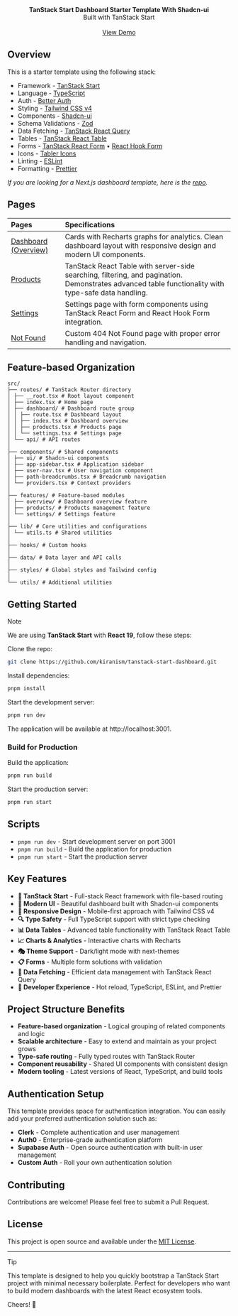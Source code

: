 <picture>
  <source media="(prefers-color-scheme: dark)" srcset="https://user-images.githubusercontent.com/9113740/201498864-2a900c64-d88f-4ed4-b5cf-770bcb57e1f5.png">
  <source media="(prefers-color-scheme: light)" srcset="https://user-images.githubusercontent.com/9113740/201498152-b171abb8-9225-487a-821c-6ff49ee48579.png">
</picture>

<div align="center"><strong>TanStack Start Dashboard Starter Template With Shadcn-ui</strong></div>
<div align="center">Built with TanStack Start</div>
<br />
<div align="center">
<a href="https://dub.sh/tanstack-start-dashboard">View Demo</a>
<span>
</div>

## Overview

This is a starter template using the following stack:

- Framework - [TanStack Start](https://tanstack.com/start)
- Language - [TypeScript](https://www.typescriptlang.org)
- Auth - [Better Auth](https://www.better-auth.com/)
- Styling - [Tailwind CSS v4](https://tailwindcss.com)
- Components - [Shadcn-ui](https://ui.shadcn.com)
- Schema Validations - [Zod](https://zod.dev)
- Data Fetching - [TanStack React Query](https://tanstack.com/query/latest)
- Tables - [TanStack React Table](https://tanstack.com/table/latest)
- Forms - [TanStack React Form](https://tanstack.com/form/latest) • [React Hook Form](https://react-hook-form.com)
- Icons - [Tabler Icons](https://tabler.io/icons)
- Linting - [ESLint](https://eslint.org)
- Formatting - [Prettier](https://prettier.io)

_If you are looking for a Next.js dashboard template, here is the [repo](https://git.new/shadcn-dashboard)._

## Pages

| Pages                                                                           | Specifications                                                                                                                                      |
| :------------------------------------------------------------------------------ | :-------------------------------------------------------------------------------------------------------------------------------------------------- |
| [Dashboard (Overview)](https://tanstack-start-dashboard.kiranism.dev/dashboard) | Cards with Recharts graphs for analytics. Clean dashboard layout with responsive design and modern UI components.                                   |
| [Products](https://tanstack-start-dashboard.kiranism.dev/dashboard/products)    | TanStack React Table with server-side searching, filtering, and pagination. Demonstrates advanced table functionality with type-safe data handling. |
| [Settings](https://tanstack-start-dashboard.kiranism.dev/dashboard/settings)    | Settings page with form components using TanStack React Form and React Hook Form integration.                                                       |
| [Not Found](https://tanstack-start-dashboard.kiranism.dev/404)                  | Custom 404 Not Found page with proper error handling and navigation.                                                                                |

## Feature-based Organization

```plaintext
src/
├── routes/ # TanStack Router directory
│ ├── __root.tsx # Root layout component
│ ├── index.tsx # Home page
│ ├── dashboard/ # Dashboard route group
│ │ ├── route.tsx # Dashboard layout
│ │ ├── index.tsx # Dashboard overview
│ │ ├── products.tsx # Products page
│ │ └── settings.tsx # Settings page
│ └── api/ # API routes
│
├── components/ # Shared components
│ ├── ui/ # Shadcn-ui components
│ ├── app-sidebar.tsx # Application sidebar
│ ├── user-nav.tsx # User navigation component
│ ├── path-breadcrumbs.tsx # Breadcrumb navigation
│ └── providers.tsx # Context providers
│
├── features/ # Feature-based modules
│ ├── overview/ # Dashboard overview feature
│ ├── products/ # Products management feature
│ └── settings/ # Settings feature
│
├── lib/ # Core utilities and configurations
│ └── utils.ts # Shared utilities
│
├── hooks/ # Custom hooks
│
├── data/ # Data layer and API calls
│
├── styles/ # Global styles and Tailwind config
│
└── utils/ # Additional utilities
```

## Getting Started

> [!NOTE]  
> We are using **TanStack Start** with **React 19**, follow these steps:

Clone the repo:

```bash
git clone https://github.com/kiranism/tanstack-start-dashboard.git
```

Install dependencies:

```bash
pnpm install
```

Start the development server:

```bash
pnpm run dev
```

The application will be available at http://localhost:3001.

### Build for Production

Build the application:

```bash
pnpm run build
```

Start the production server:

```bash
pnpm run start
```

## Scripts

- `pnpm run dev` - Start development server on port 3001
- `pnpm run build` - Build the application for production
- `pnpm run start` - Start the production server

## Key Features

- **🚀 TanStack Start** - Full-stack React framework with file-based routing
- **🎨 Modern UI** - Beautiful dashboard built with Shadcn-ui components
- **📱 Responsive Design** - Mobile-first approach with Tailwind CSS v4
- **🔍 Type Safety** - Full TypeScript support with strict type checking
- **📊 Data Tables** - Advanced table functionality with TanStack React Table
- **📈 Charts & Analytics** - Interactive charts with Recharts
- **🎭 Theme Support** - Dark/light mode with next-themes
- **📋 Forms** - Multiple form solutions with validation
- **🔄 Data Fetching** - Efficient data management with TanStack React Query
- **🎯 Developer Experience** - Hot reload, TypeScript, ESLint, and Prettier

## Project Structure Benefits

- **Feature-based organization** - Logical grouping of related components and logic
- **Scalable architecture** - Easy to extend and maintain as your project grows
- **Type-safe routing** - Fully typed routes with TanStack Router
- **Component reusability** - Shared UI components with consistent design
- **Modern tooling** - Latest versions of React, TypeScript, and build tools

## Authentication Setup

This template provides space for authentication integration. You can easily add your preferred authentication solution such as:

- **Clerk** - Complete authentication and user management
- **Auth0** - Enterprise-grade authentication platform
- **Supabase Auth** - Open source authentication with built-in user management
- **Custom Auth** - Roll your own authentication solution

## Contributing

Contributions are welcome! Please feel free to submit a Pull Request.

## License

This project is open source and available under the [MIT License](LICENSE).

---

> [!TIP]
> This template is designed to help you quickly bootstrap a TanStack Start project with minimal necessary boilerplate. Perfect for developers who want to build modern dashboards with the latest React ecosystem tools.

Cheers! 🥂
